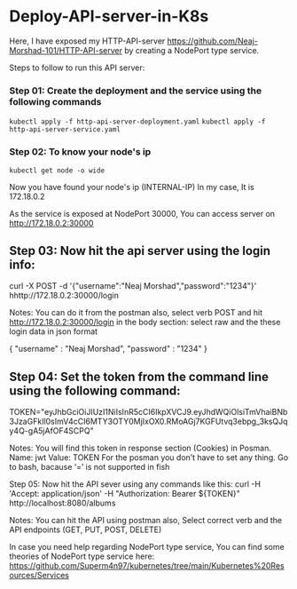# Deploy-API-server-in-K8s

Here, I have exposed my HTTP-API-server https://github.com/Neaj-Morshad-101/HTTP-API-server
by creating a NodePort type service.

Steps to follow to run this API server: 

### Step 01: Create the deployment and the service using the following commands
`kubectl apply -f http-api-server-deployment.yaml`
`kubectl apply -f http-api-server-service.yaml`

### Step 02: To know your node's ip 
`kubectl get node -o wide`

Now you have found your node's ip (INTERNAL-IP)
In my case, It is 172.18.0.2

As the service is exposed at NodePort 30000, You can access server on http://172.18.0.2:30000

## Step 03: Now hit the api server using the login info:
curl -X POST -d '{"username":"Neaj Morshad","password":"1234"}' hhttp://172.18.0.2:30000/login

Notes: You can do it from the postman also, select verb POST and hit http://172.18.0.2:30000/login in the body section: select raw and the these login data in json format

{ "username" : "Neaj Morshad", "password" : "1234" }

## Step 04: Set the token from the command line using the following command:
TOKEN="eyJhbGciOiJIUzI1NiIsInR5cCI6IkpXVCJ9.eyJhdWQiOlsiTmVhaiBNb3JzaGFkIl0sImV4cCI6MTY3OTY0MjIxOX0.RMoAGj7KGFUtvq3ebpg_3ksQJqy4Q-gA5jAfOF4SCPQ"

Notes: You will find this token in response section (Cookies) in Posman. Name: jwt Value: TOKEN For the posman you don’t have to set any thing. Go to bash, bacause ‘=’ is not supported in fish

Step 05: Now hit the API sever using any commands like this:
curl -H 'Accept: application/json' -H "Authorization: Bearer ${TOKEN}" http://localhost:8080/albums

Notes: You can hit the API using postman also, Select correct verb and the API endpoints (GET, PUT, POST, DELETE)





In case you need help regarding NodePort type service, 
You can find some theories of NodePort type service here: https://github.com/Superm4n97/kubernetes/tree/main/Kubernetes%20Resources/Services